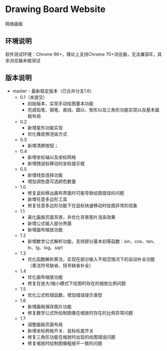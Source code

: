 # Drawing Board Website

网络画板

## 环境说明

软件测试环境：Chrome 96+，理论上支持Chrome 70+浏览器，无法兼容IE，其余浏览器未做测试

## 版本说明

- master - 最新稳定版本（已合并分支1.6）
  - 0.1（未提交）
    - 初始版本，实现手动绘图基本功能
    - 完成铅笔、钢笔、直线、圆以、矩形以及三角形功能实现以及基本画板布局
  - 0.2 
    - 新增星形功能实现
    - 优化橡皮擦渲染方式
  - 0.3 
    - 新增清屏按钮；
  - 0.4 
    - 新增坐标轴以及坐标网格
    - 新增随鼠标移动的坐标提示框
  - 0.5
    - 新增线型选择功能
    - 增加调色盘可选颜色数量
  - 1.0
    - 修复鼠标移出画布界面时可能导致绘图错误的问题
    - 新增任意多边形工具
    - 修复任意多边形功能下在鼠标快速移动时绘图异常的现象
  - 1.1 
    - 美化画板页面背景，并优化背景图片渲染效果
    - 新增公式输入部分界面
    - 新增画布缩放功能
  - 1.2
    - 新增数学公式解析功能，支持部分基本初等函数：sin、cos、tan、ln、lg、log、sqrt
  - 1.3
    - 优化函数解析算法，实现在部分输入不规范情况下的自动补全功能（乘法符号缺省、括号缺省补全）
  - 1.4
    - 优化画布缩放功能
    - 修复在放大/缩小模式下绘图时存在的缩放比例问题
  - 1.5 
    - 优化公式检错函数，增加错误提示类型
  - 1.6
    - 新增画板保存图片功能
    - 修复数学公式所绘制图像在缩放时存在的比例异常问题
  - 1.7
    - 调整画板页面布局
    - 新增坐标网格开关、鼠标标度开关
    - 修复三角形功能在缩放时出现的绘图错误问题
    - 修复缩放时绘制图像粗细不一致的问题